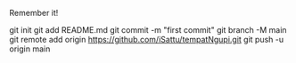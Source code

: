Remember it!

git init
git add README.md
git commit -m "first commit"
git branch -M main
git remote add origin https://github.com/iSattu/tempatNgupi.git
git push -u origin main
